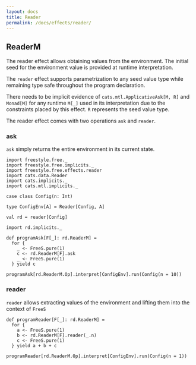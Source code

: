 ```yaml
---
layout: docs
title: Reader
permalink: /docs/effects/reader/
---
```


## ReaderM

The reader effect allows obtaining values from the environment. The initial seed for the environment value is provided
at runtime interpretation.

The `reader` effect supports parametrization to any seed value type while remaining type safe throughout the program declaration. 

There needs to be implicit evidence of `cats.mtl.ApplicativeAsk[M, R]` and `Monad[M]`
for any runtime `M[_]` used in its interpretation due to the constraints placed by this effect. `R` represents the seed value type. 

The reader effect comes with two operations `ask` and `reader`.

### ask

`ask` simply returns the entire environment in its current state.

```tut:book
import freestyle.free._
import freestyle.free.implicits._
import freestyle.free.effects.reader
import cats.data.Reader
import cats.implicits._
import cats.mtl.implicits._

case class Config(n: Int)

type ConfigEnv[A] = Reader[Config, A]

val rd = reader[Config]

import rd.implicits._

def programAsk[F[_]: rd.ReaderM] =
  for {
    _ <- FreeS.pure(1)
    c <- rd.ReaderM[F].ask
    _ <- FreeS.pure(1)
  } yield c
    
programAsk[rd.ReaderM.Op].interpret[ConfigEnv].run(Config(n = 10))
```

### reader

`reader` allows extracting values of the environment and lifting them into the context of `FreeS`

```tut:book
def programReader[F[_]: rd.ReaderM] =
  for {
    a <- FreeS.pure(1)
    b <- rd.ReaderM[F].reader(_.n)
    c <- FreeS.pure(1)
  } yield a + b + c
    
programReader[rd.ReaderM.Op].interpret[ConfigEnv].run(Config(n = 1))
```

